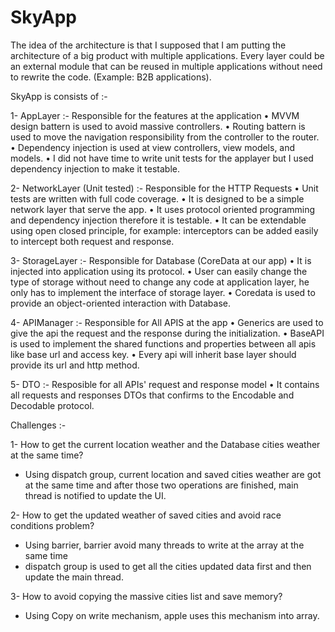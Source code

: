 # SkyApp

The idea of the architecture is that I supposed that I am putting the architecture of a big product with multiple applications. 
Every layer could be an external module that can be reused in multiple applications without need to rewrite the code. (Example: B2B applications).

SkyApp is consists of :-

1-	AppLayer :- Responsible for the features at the application
•	MVVM design battern is used to avoid massive controllers.
•	Routing battern is used to move the navigation responsibility from the controller to the router.
•	Dependency injection is used at view controllers, view models, and models.
•	I did not have time to write unit tests for the applayer but I used dependency injection to make it testable.


2-	NetworkLayer (Unit tested) :- Responsible for the HTTP Requests
•	Unit tests are written with full code coverage.
•	It is designed to be a simple network layer that serve the app.
•	It uses protocol oriented programming and dependency injection therefore it is testable.
•	It can be extendable using open closed principle, for example: interceptors can be added easily to intercept both request and response.


3-	StorageLayer :- Responsible for Database (CoreData at our app)
•	It is injected into application using its protocol.
•	User can easily change the type of storage without need to change any code at application layer, he only has to implement    the interface of storage layer.
• Coredata is used to provide an object-oriented interaction with Database.


4-	APIManager :- Responsible for All APIS at the app
•	Generics are used to give the api the request and the response during the initialization.
•	BaseAPI is used to implement the shared functions and properties between all apis like base url and access key.
•	Every api will inherit base layer should provide its url and http method.


5-	DTO :- Resposible for all APIs' request and response model
•	 It contains all requests and responses DTOs that confirms to the Encodable and Decodable protocol.


Challenges :-

1-	How to get the current location weather and the Database cities weather at the same time?
-	Using dispatch group, current location and saved cities weather are got at the same time and after those two operations are finished, main thread is notified to update the UI.

2-	How to get the updated weather of saved cities and avoid race conditions problem?
-	Using barrier, barrier avoid many threads to write at the array at the same time
-	dispatch group is used to get all the cities updated data first and then update the main thread.

3-	How to avoid copying the massive cities list and save memory? 
-	Using Copy on write mechanism, apple uses this mechanism into array. 
 




